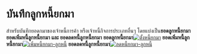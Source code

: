 # บันทึกลูกหนี้ยกมา

สำหรับบันทึกยอดกมาของเจ้าหนี้การค้า หรือเจ้าหนี้กิจการประเภทอื่นๆ
โดยแบ่งเป็น**ยอดลูกหนี้ยกมา** **ยอดเพิ่มหนี้ลูกหนี้ยกมา และ
ยอดลดหนี้ลูกหนี้ยกมา**
**ยอดลูกหนี้ยกมา**[![ตั้งหนี้ยกมา](/images/ตั้งหนี้ยกมา.jpg)](/images/ตั้งหนี้ยกมา.jpg)
**ยอดเพิ่มหนี้ลูกหนี้ยกมา**[![เพิ่มหนี้ยกมา-ลูกหนี้](/images/เพิ่มหนี้ยกมา-ลูกหนี้.jpg)](/images/เพิ่มหนี้ยกมา-ลูกหนี้.jpg)
**ยอดลดหนี้ลูกหนี้ยกมา**[![ลดหนี้ยกมา-ลูกหนี้](/images/ลดหนี้ยกมา-ลูกหนี้.jpg)](/images/ลดหนี้ยกมา-ลูกหนี้.jpg)


